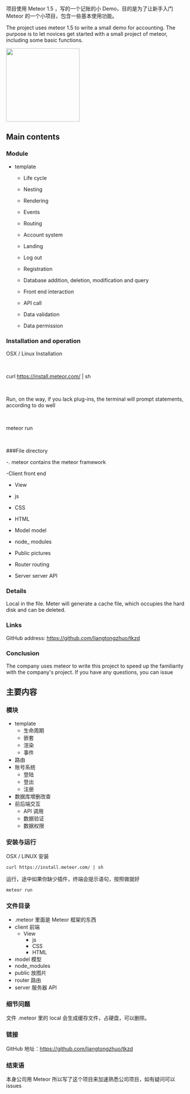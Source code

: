项目使用 Meteor 1.5 ，写的一个记账的小 Demo，目的是为了让新手入门 Meteor 的一个小项目，包含一些基本使用功能。

The project uses meteor 1.5 to write a small demo for accounting. The purpose is to let novices get started with a small project of meteor, including some basic functions.

<img src="cover.png" style="width:200px">

## Main contents

### Module

- template

  - Life cycle

  - Nesting

  - Rendering

  - Events

  - Routing

  - Account system

  - Landing

  - Log out

  - Registration

  - Database addition, deletion, modification and query

  - Front end interaction

  - API call

  - Data validation

  - Data permission



### Installation and operation



OSX / Linux Installation



` ` ` `

curl https://install.meteor.com/ | sh

` ` ` `

Run, on the way, if you lack plug-ins, the terminal will prompt statements, according to do well



` ` ` `

meteor run

` ` ` `



###File directory

-. meteor contains the meteor framework

-Client front end

- View

- js

- CSS

- HTML

- Model model

- node_ modules

- Public pictures

- Router routing

- Server server API



### Details

Local in the file. Meter will generate a cache file, which occupies the hard disk and can be deleted.



### Links

GitHub address: https://github.com/liangtongzhuo/tkzd



### Conclusion

The company uses meteor to write this project to speed up the familiarity with the company's project. If you have any questions, you can issue






## 主要内容

### 模块

- template
  - 生命周期
  - 嵌套
  - 渲染
  - 事件
- 路由
- 账号系统
  - 登陆
  - 登出
  - 注册 
- 数据库增删改查
- 前后端交互
  - API 调用
  - 数据验证
  - 数据权限

### 安装与运行

OSX / LINUX 安装

```
curl https://install.meteor.com/ | sh
```
运行，途中如果你缺少插件，终端会提示语句，按照做就好

```
meteor run 
```

### 文件目录
- .meteor 里面是 Meteor 框架的东西
- client 前端
   - View
       - js
       - CSS
       - HTML 	
- model 模型
- node_modules
- public 放图片
- router 路由
- server 服务器 API

### 细节问题
文件 .meteor 里的 local 会生成缓存文件，占硬盘，可以删除。

### 链接
GitHub 地址：https://github.com/liangtongzhuo/tkzd

### 结束语
本身公司用 Meteor 所以写了这个项目来加速熟悉公司项目，如有疑问可以 issues 



